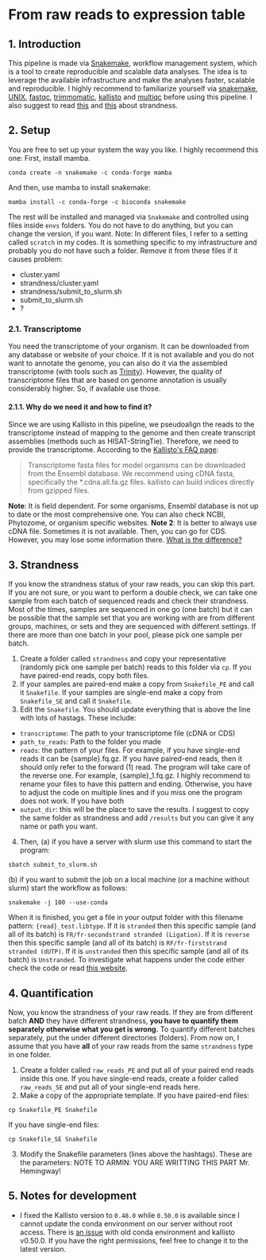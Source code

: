 # From raw reads to expression table

## 1. Introduction

This pipeline is made via [Snakemake](https://snakemake.readthedocs.io/en/stable/), workflow management system, which is a tool to create reproducible and scalable data analyses. The idea is to leverage the available infrastructure and make the analyses faster, scalable and reproducible. I highly recommend to familiarize yourself via [snakemake](https://snakemake.readthedocs.io/en/stable/tutorial/tutorial.html), [UNIX](https://swcarpentry.github.io/shell-novice/), [fastqc](https://www.bioinformatics.babraham.ac.uk/projects/fastqc/), [trimmomatic](https://github.com/usadellab/Trimmomatic), [kallisto](https://pachterlab.github.io/kallisto/) and [multiqc](https://multiqc.info/) before using this pipeline. I also suggest to read [this](https://rnabio.org/module-09-appendix/0009/12/01/StrandSettings/) and [this](https://littlebitofdata.com/en/2017/08/strandness_in_rnaseq/) about strandness.

## 2. Setup

You are free to set up your system the way you like. I highly recommend this one:
First, install mamba.
```
conda create -n snakemake -c conda-forge mamba
```
And then, use mamba to install snakemake:
```
mamba install -c conda-forge -c bioconda snakemake
```
The rest will be installed and managed via `Snakemake` and controlled using files inside `envs` folders. You do not have to do anything, but you can change the version, if you want. 
Note: In different files, I refer to a setting called `scratch` in my codes. It is something specific to my infrastructure and probably you do not have such a folder. Remove it from these files if it causes problem:
- cluster.yaml
- strandness/cluster.yaml
- strandness/submit_to_slurm.sh
- submit_to_slurm.sh
- ?

### 2.1. Transcriptome 
You need the transcriptome of your organism. It can be downloaded from any database or website of your choice. If it is not available and you do not want to annotate the genome, you can also do it via the assembled transcriptome (with tools such as [Trinity](https://github.com/trinityrnaseq/trinityrnaseq/wiki)). However, the quality of transcriptome files that are based on genome annotation is usually considerably higher. So, if available use those.

#### 2.1.1. Why do we need it and how to find it?

Since we are using Kallisto in this pipeline, we pseudoalign the reads to the transcriptome instead of mapping to the genome and then create transcript assemblies (methods such as HISAT-StringTie). Therefore, we need to provide the transcriptome. According to the [Kallisto's FAQ page](https://pachterlab.github.io/kallisto/faq):

> Transcriptome fasta files for model organisms can be downloaded from the Ensembl database. We recommend using cDNA fasta, specifically the *.cdna.all.fa.gz files. kallisto can build indices directly from gzipped files.

**Note**: It is field dependent. For some organisms, Ensembl database is not up to date or the most comprehensive one. You can also check NCBI, Phytozome, or organism specific websites.
**Note 2**: It is better to always use cDNA file. Sometimes it is not available. Then, you can go for CDS. However, you may lose some information there. [What is the difference?](https://biology.stackexchange.com/questions/11377/difference-between-cds-and-cdna)

## 3. Strandness

If you know the strandness status of your raw reads, you can skip this part. If you are not sure, or you want to perform a double check, we can take one sample from each batch of sequenced reads and check their strandness. Most of the times, samples are sequenced in one go (one batch) but it can be possible that the sample set that you are working with are from different groups, machines, or sets and they are sequenced with different settings. If there are more than one batch in your pool, please pick one sample per batch.

1. Create a folder called `strandness` and copy your representative (randomly pick one sample per batch) reads to this folder via `cp`. If you have paired-end reads, copy both files.
2. If your samples are paired-end make a copy from `Snakefile_PE` and call it `Snakefile`. If your samples are single-end make a copy from `Snakefile_SE` and call it `Snakefile`.
3. Edit the `Snakefile`. You should update everything that is above the line with lots of hastags. These include:
- `transcriptome`: The path to your transcriptome file (cDNA or CDS)
- `path_to_reads`: Path to the folder you made
- `reads`: the pattern of your files. For example, if you have single-end reads it can be {sample}.fq.gz. If you have paired-end reads, then it should only refer to the forward (1) read. The program will take care of the reverse one. For example, {sample}_1.fq.gz. I highly recommend to rename your files to have this pattern and ending. Otherwise, you have to adjust the code on multiple lines and if you miss one the program does not work. If you have both 
- `output_dir`: this will be the place to save the results. I suggest to copy the same folder as strandness and add `/results` but you can give it any name or path you want.
4. Then,
(a) if you have a server with slurm use this command to start the program:
```
sbatch submit_to_slurm.sh
```
(b) if you want to submit the job on a local machine (or a machine without slurm) start the workflow as follows:
```
snakemake -j 100 --use-conda
```

When it is finished, you get a file in your output folder with this filename pattern: `{read}_test.libtype`. If it is `stranded` then this specific sample (and all of its batch) is `FR/fr-secondstrand stranded (Ligation)`. If it is `reverse` then this specific sample (and all of its batch) is `RF/fr-firststrand stranded (dUTP)`. If it is `unstranded` then this specific sample (and all of its batch) is `Unstranded`. To investigate what happens under the code either check the code or read [this website](https://littlebitofdata.com/en/2017/08/strandness_in_rnaseq/).

## 4. Quantification

Now, you know the strandness of your raw reads. If they are from different batch **AND** they have different strandness, **you have to quantify them separately otherwise what you get is wrong.** To quantify different batches separately, put the under different directories (folders). From now on, I assume that you have **all** of your raw reads from the same `strandness` type in one folder.

1. Create a folder called `raw_reads_PE` and put all of your paired end reads inside this one. If you have single-end reads, create a folder called `raw_reads_SE` and put all of your single-end reads here.
2. Make a copy of the appropriate template. If you have paired-end files:
```
cp Snakefile_PE Snakefile
```
If you have single-end files:
```
cp Snakefile_SE Snakefile
```
3. Modify the Snakefile parameters (lines above the hashtags). These are the parameters:
NOTE TO ARMIN: YOU ARE WRITTING THIS PART Mr. Hemingway!

## 5. Notes for development

- I fixed the Kallisto version to `0.48.0` while `0.50.0` is available since I cannot update the conda environment on our server without root access. There is [an issue](https://github.com/pachterlab/kallisto/issues/399) with old conda environment and kallisto v0.50.0. If you have the right permissions, feel free to change it to the latest version.
